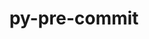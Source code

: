 ---
title: "py-pre-commit"
layout: cache
categories: [package, develop-2024-02-25]
meta: {"versions": ["3.5.0", "3.6.0"], "compilers": ["gcc@=11.1.0", "gcc@=11.4.0", "gcc@=9.4.0", "oneapi@=2024.0.0"], "oss": ["ubuntu20.04", "ubuntu22.04"], "platforms": ["linux"], "targets": ["neoverse_v1", "neoverse_v2", "ppc64le", "x86_64_v3"], "stacks": ["data-vis-sdk", "e4s", "e4s-neoverse-v2", "e4s-neoverse_v1", "e4s-oneapi", "e4s-power", "root"], "num_specs": 11, "num_specs_by_stack": {"root": 11, "e4s-neoverse_v1": 2, "e4s-power": 2, "data-vis-sdk": 1, "e4s": 3, "e4s-neoverse-v2": 2, "e4s-oneapi": 1}}
spec_details: [{"hash": "tj5bwo7lcqvesziwyuv44y7todpxa22b", "compiler": "gcc@=11.4.0", "versions": ["3.6.0"], "os": "ubuntu20.04", "platform": "linux", "target": "neoverse_v1", "variants": ["build_system=python_pip"], "stacks": ["root", "e4s-neoverse_v1"], "size": "-", "tarball": "https://binaries.spack.io/releases/develop-2024-02-25/build_cache/linux-ubuntu20.04-neoverse_v1/gcc-11.4.0/py-pre-commit-3.6.0/linux-ubuntu20.04-neoverse_v1-gcc-11.4.0-py-pre-commit-3.6.0-tj5bwo7lcqvesziwyuv44y7todpxa22b.spack"}, {"hash": "2ubbjhy6qt6dhhaosgvq4673tirktgmn", "compiler": "gcc@=11.4.0", "versions": ["3.6.0"], "os": "ubuntu20.04", "platform": "linux", "target": "neoverse_v1", "variants": ["build_system=python_pip"], "stacks": ["root", "e4s-neoverse_v1"], "size": "-", "tarball": "https://binaries.spack.io/releases/develop-2024-02-25/build_cache/linux-ubuntu20.04-neoverse_v1/gcc-11.4.0/py-pre-commit-3.6.0/linux-ubuntu20.04-neoverse_v1-gcc-11.4.0-py-pre-commit-3.6.0-2ubbjhy6qt6dhhaosgvq4673tirktgmn.spack"}, {"hash": "2wbkv3kqtz53rqdw4yts5o4qybnf5f25", "compiler": "gcc@=9.4.0", "versions": ["3.6.0"], "os": "ubuntu20.04", "platform": "linux", "target": "ppc64le", "variants": ["build_system=python_pip"], "stacks": ["root", "e4s-power"], "size": "-", "tarball": "https://binaries.spack.io/releases/develop-2024-02-25/build_cache/linux-ubuntu20.04-ppc64le/gcc-9.4.0/py-pre-commit-3.6.0/linux-ubuntu20.04-ppc64le-gcc-9.4.0-py-pre-commit-3.6.0-2wbkv3kqtz53rqdw4yts5o4qybnf5f25.spack"}, {"hash": "q56x7hmjmhsf2flbnyzk5bcdwygedkra", "compiler": "gcc@=9.4.0", "versions": ["3.6.0"], "os": "ubuntu20.04", "platform": "linux", "target": "ppc64le", "variants": ["build_system=python_pip"], "stacks": ["root", "e4s-power"], "size": "-", "tarball": "https://binaries.spack.io/releases/develop-2024-02-25/build_cache/linux-ubuntu20.04-ppc64le/gcc-9.4.0/py-pre-commit-3.6.0/linux-ubuntu20.04-ppc64le-gcc-9.4.0-py-pre-commit-3.6.0-q56x7hmjmhsf2flbnyzk5bcdwygedkra.spack"}, {"hash": "jrumkktay6v6wiqomplyyuie2itmiu3d", "compiler": "gcc@=11.1.0", "versions": ["3.5.0"], "os": "ubuntu20.04", "platform": "linux", "target": "x86_64_v3", "variants": ["build_system=python_pip"], "stacks": ["root", "data-vis-sdk"], "size": "-", "tarball": "https://binaries.spack.io/releases/develop-2024-02-25/build_cache/linux-ubuntu20.04-x86_64_v3/gcc-11.1.0/py-pre-commit-3.5.0/linux-ubuntu20.04-x86_64_v3-gcc-11.1.0-py-pre-commit-3.5.0-jrumkktay6v6wiqomplyyuie2itmiu3d.spack"}, {"hash": "l26fsaymeixuvgtgj3cip6ob4fnodw3u", "compiler": "gcc@=11.4.0", "versions": ["3.5.0"], "os": "ubuntu20.04", "platform": "linux", "target": "x86_64_v3", "variants": ["build_system=python_pip"], "stacks": ["root", "e4s"], "size": "-", "tarball": "https://binaries.spack.io/releases/develop-2024-02-25/build_cache/linux-ubuntu20.04-x86_64_v3/gcc-11.4.0/py-pre-commit-3.5.0/linux-ubuntu20.04-x86_64_v3-gcc-11.4.0-py-pre-commit-3.5.0-l26fsaymeixuvgtgj3cip6ob4fnodw3u.spack"}, {"hash": "7twscoyznbbto7wyp2jp6g6dowcj6rqh", "compiler": "gcc@=11.4.0", "versions": ["3.6.0"], "os": "ubuntu20.04", "platform": "linux", "target": "x86_64_v3", "variants": ["build_system=python_pip"], "stacks": ["root", "e4s"], "size": "-", "tarball": "https://binaries.spack.io/releases/develop-2024-02-25/build_cache/linux-ubuntu20.04-x86_64_v3/gcc-11.4.0/py-pre-commit-3.6.0/linux-ubuntu20.04-x86_64_v3-gcc-11.4.0-py-pre-commit-3.6.0-7twscoyznbbto7wyp2jp6g6dowcj6rqh.spack"}, {"hash": "7xtuh3lijkmboukklxlywjfxgwq6ciq6", "compiler": "gcc@=11.4.0", "versions": ["3.6.0"], "os": "ubuntu20.04", "platform": "linux", "target": "x86_64_v3", "variants": ["build_system=python_pip"], "stacks": ["root", "e4s"], "size": "-", "tarball": "https://binaries.spack.io/releases/develop-2024-02-25/build_cache/linux-ubuntu20.04-x86_64_v3/gcc-11.4.0/py-pre-commit-3.6.0/linux-ubuntu20.04-x86_64_v3-gcc-11.4.0-py-pre-commit-3.6.0-7xtuh3lijkmboukklxlywjfxgwq6ciq6.spack"}, {"hash": "zssbeklaqvjcmgwvtdcaooejjpawp4le", "compiler": "gcc@=11.4.0", "versions": ["3.6.0"], "os": "ubuntu22.04", "platform": "linux", "target": "neoverse_v2", "variants": ["build_system=python_pip"], "stacks": ["e4s-neoverse-v2", "root"], "size": "-", "tarball": "https://binaries.spack.io/releases/develop-2024-02-25/build_cache/linux-ubuntu22.04-neoverse_v2/gcc-11.4.0/py-pre-commit-3.6.0/linux-ubuntu22.04-neoverse_v2-gcc-11.4.0-py-pre-commit-3.6.0-zssbeklaqvjcmgwvtdcaooejjpawp4le.spack"}, {"hash": "5lbt2oya6uephvgjpygu3rrwbuura5kh", "compiler": "gcc@=11.4.0", "versions": ["3.6.0"], "os": "ubuntu22.04", "platform": "linux", "target": "neoverse_v2", "variants": ["build_system=python_pip"], "stacks": ["e4s-neoverse-v2", "root"], "size": "-", "tarball": "https://binaries.spack.io/releases/develop-2024-02-25/build_cache/linux-ubuntu22.04-neoverse_v2/gcc-11.4.0/py-pre-commit-3.6.0/linux-ubuntu22.04-neoverse_v2-gcc-11.4.0-py-pre-commit-3.6.0-5lbt2oya6uephvgjpygu3rrwbuura5kh.spack"}, {"hash": "6kxaqvjjqwzbj3lmi2m6fv666llhvkdb", "compiler": "oneapi@=2024.0.0", "versions": ["3.6.0"], "os": "ubuntu22.04", "platform": "linux", "target": "x86_64_v3", "variants": ["build_system=python_pip"], "stacks": ["e4s-oneapi", "root"], "size": "-", "tarball": "https://binaries.spack.io/releases/develop-2024-02-25/build_cache/linux-ubuntu22.04-x86_64_v3/oneapi-2024.0.0/py-pre-commit-3.6.0/linux-ubuntu22.04-x86_64_v3-oneapi-2024.0.0-py-pre-commit-3.6.0-6kxaqvjjqwzbj3lmi2m6fv666llhvkdb.spack"}]
---